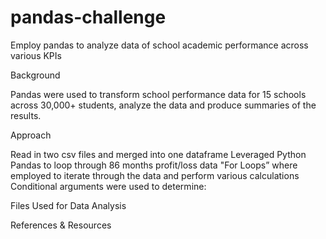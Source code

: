# pandas-challenge
Employ pandas to analyze data of school academic performance across various KPIs

Background

Pandas were used to transform school performance data for 15 schools across 30,000+ students, analyze the data and produce summaries of the results.

Approach

Read in two csv files and merged into one dataframe
Leveraged Python Pandas to loop through 86 months profit/loss data
"For Loops” where employed to iterate through the data and perform various calculations
Conditional arguments were used to determine:


Files Used for Data Analysis


References & Resources

